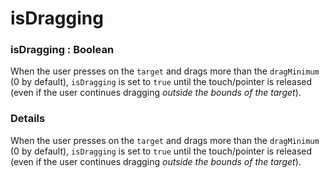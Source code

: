 # isDragging

### isDragging : Boolean

When the user presses on the `target` and drags more than the `dragMinimum` (0 by default), `isDragging` is set to `true` until the touch/pointer is released (even if the user continues dragging *outside the bounds of the target*).

### Details[​](#details "Direct link to Details")

When the user presses on the `target` and drags more than the `dragMinimum` (0 by default), `isDragging` is set to `true` until the touch/pointer is released (even if the user continues dragging *outside the bounds of the target*).
